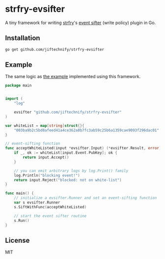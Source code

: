 # strfry-evsifter
A tiny framework for writing [strfry](https://github.com/hoytech/strfry)'s [event sifter](https://github.com/hoytech/strfry/blob/master/docs/plugins.md) (write policy) plugin in Go.

## Installation

```bash
go get github.com/jiftechnify/strfry-evsifter
```

## Example
The same logic as [the example](https://github.com/hoytech/strfry/blob/master/docs/plugins.md#example-whitelist) implemented using this framework.

```go
package main


import (
	"log"

	evsifter "github.com/jiftechnify/strfry-evsifter"
)

var whiteList = map[string]struct{}{
    "003ba9b2c5bd8afeed41a4ce362a8b7fc3ab59c25b6a1359cae9093f296dac01": {},
}

// event-sifting function
func acceptWhiteListed(input *evsifter.Input) (*evsifter.Result, error) {
	if _, ok := whiteList[input.Event.PubKey]; ok {
        return input.Accept()
	}

    // you can emit arbitrary logs by log.Print() family
    log.Println("blocking event!")
    return input.Reject("blocked: not on white-list")
}

func main() {
    // initialize a evsifter.Runner and set an event-sifting function
    var s evsifter.Runner
    s.SiftWithFunc(acceptWhiteListed)

    // start the event sifter routine
    s.Run()
}
```

## License
MIT
